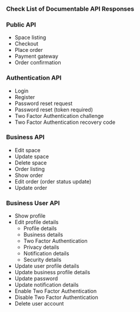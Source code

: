 ### Check List of Documentable API Responses

### Public API
- Space listing
- Checkout
- Place order
- Payment gateway
- Order confirmation

### Authentication API
- Login
- Register
- Password reset request
- Password reset (token required)
- Two Factor Authentication challenge
- Two Factor Authentication recovery code

### Business API
<!-- - Space listing -->
<!-- - Create space -->
<!-- - Store space -->
<!-- - Show space -->
- Edit space
- Update space
- Delete space
- Order listing
- Show order
- Edit order (order status update)
- Update order

### Business User API
- Show profile
- Edit profile details
    + Profile details
    + Business details
    + Two Factor Authentication
    + Privacy details
    + Notification details
    + Security details
- Update user profile details
- Update business profile details
- Update password
- Update notification details
- Enable Two Factor Authentication
- Disable Two Factor Authentication
- Delete user account

